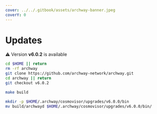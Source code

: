```yaml
---
cover: ../../.gitbook/assets/archway-banner.jpeg
coverY: 0
---
```


# Updates

⚠️ Version **v6.0.2** is available

```bash
cd $HOME || return
rm -rf archway
git clone https://github.com/archway-network/archway.git
cd archway || return
git checkout v6.0.2

make build

mkdir -p $HOME/.archway/cosmovisor/upgrades/v6.0.0/bin
mv build/archwayd $HOME/.archway/cosmovisor/upgrades/v6.0.0/bin/
```

